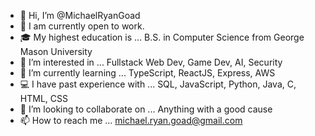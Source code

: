 - 👋 Hi, I’m @MichaelRyanGoad
- 💼 I am currently open to work.
- 🎓 My highest education is ... B.S. in Computer Science from George Mason University
- 👀 I’m interested in ... Fullstack Web Dev, Game Dev, AI, Security
- 🌱 I’m currently learning ... TypeScript, ReactJS, Express, AWS
- 💻 I have past experience with ... SQL, JavaScript, Python, Java, C, HTML, CSS
- 💞️ I’m looking to collaborate on ... Anything with a good cause
- 📫 How to reach me ... michael.ryan.goad@gmail.com

<!---
MichaelRyanGoad/MichaelRyanGoad is a ✨ special ✨ repository because its `README.md` (this file) appears on your GitHub profile.
You can click the Preview link to take a look at your changes.
--->

